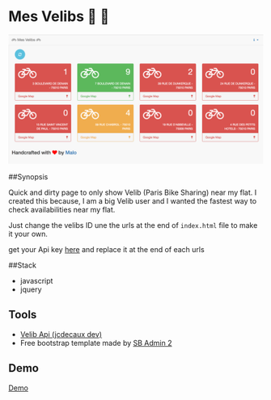 # Mes Velibs  :bicyclist: :bicyclist:


![mes velibs](img/mes-velibs.png)

##Synopsis

Quick and dirty page to only show Velib (Paris Bike Sharing) near my flat.
I created this because, I am a big Velib user and I wanted the fastest way to check availabilities near my flat.

Just change the velibs ID une the urls at the end of `index.html` file to make it your own.

get your Api key [here](https://developer.jcdecaux.com) and replace it at the end of each urls

##Stack
- javascript
- jquery


## Tools

- [Velib Api (jcdecaux dev)](https://developer.jcdecaux.com)
- Free bootstrap template made by [SB Admin 2](https://startbootstrap.com/template-overviews/sb-admin-2/)

## Demo

[Demo](https://malorchrd.github.io/mes-velibs/)
